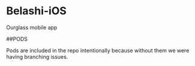 # Belashi-iOS
Ourglass mobile app

##PODS

Pods are included in the repo intentionally because without them we were having branching issues.
